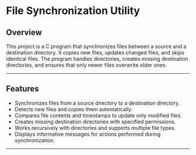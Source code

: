 # File Synchronization Utility

## Overview
This project is a C program that synchronizes files between a source and a destination directory. It copies new files, updates changed files, and skips identical files. The program handles directories, creates missing destination directories, and ensures that only newer files overwrite older ones.

---

## Features
- Synchronizes files from a source directory to a destination directory.
- Detects new files and copies them automatically.
- Compares file contents and timestamps to update only modified files.
- Creates missing destination directories with specified permissions.
- Works recursively with directories and supports multiple file types.
- Displays informative messages for actions performed during synchronization.

---